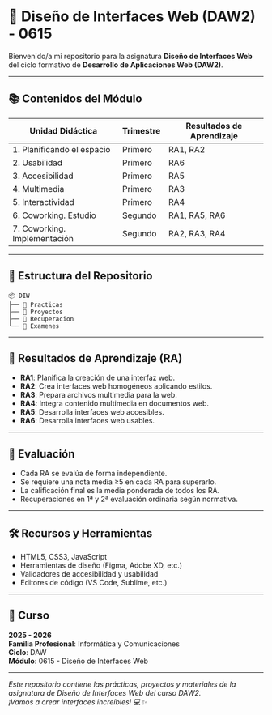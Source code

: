 # 🎨 Diseño de Interfaces Web (DAW2) - 0615

Bienvenido/a mi repositorio para la asignatura **Diseño de Interfaces Web** del ciclo formativo de **Desarrollo de Aplicaciones Web (DAW2)**.

---

## 📚 Contenidos del Módulo

| Unidad Didáctica          | Trimestre | Resultados de Aprendizaje |
|---------------------------|-----------|---------------------------|
| 1. Planificando el espacio | Primero   | RA1, RA2                  |
| 2. Usabilidad             | Primero   | RA6                       |
| 3. Accesibilidad          | Primero   | RA5                       |
| 4. Multimedia             | Primero   | RA3                       |
| 5. Interactividad         | Primero   | RA4                       |
| 6. Coworking. Estudio     | Segundo   | RA1, RA5, RA6             |
| 7. Coworking. Implementación | Segundo | RA2, RA3, RA4             |

---

## 📂 Estructura del Repositorio

```
📦 DIW
├── 📁 Practicas
├── 📁 Proyectos
├── 📁 Recuperacion
└── 📁 Examenes
```

---

## 🧭 Resultados de Aprendizaje (RA)

- **RA1**: Planifica la creación de una interfaz web.
- **RA2**: Crea interfaces web homogéneos aplicando estilos.
- **RA3**: Prepara archivos multimedia para la web.
- **RA4**: Integra contenido multimedia en documentos web.
- **RA5**: Desarrolla interfaces web accesibles.
- **RA6**: Desarrolla interfaces web usables.

---

## 📌 Evaluación

- Cada RA se evalúa de forma independiente.
- Se requiere una nota media ≥5 en cada RA para superarlo.
- La calificación final es la media ponderada de todos los RA.
- Recuperaciones en 1ª y 2ª evaluación ordinaria según normativa.

---

## 🛠️ Recursos y Herramientas

- HTML5, CSS3, JavaScript
- Herramientas de diseño (Figma, Adobe XD, etc.)
- Validadores de accesibilidad y usabilidad
- Editores de código (VS Code, Sublime, etc.)

---

## 📅 Curso

**2025 - 2026**  
**Familia Profesional**: Informática y Comunicaciones  
**Ciclo**: DAW  
**Módulo**: 0615 - Diseño de Interfaces Web

---

*Este repositorio contiene las prácticas, proyectos y materiales de la asignatura de Diseño de Interfaces Web del curso DAW2.*  
*¡Vamos a crear interfaces increíbles! 💻✨*
